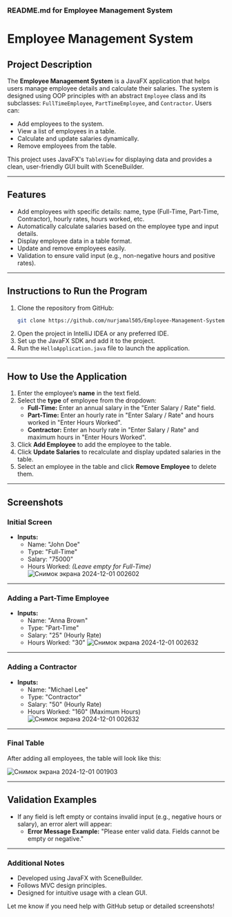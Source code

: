 ### README.md for Employee Management System

# Employee Management System

## Project Description
The **Employee Management System** is a JavaFX application that helps users manage employee details and calculate their salaries. The system is designed using OOP principles with an abstract `Employee` class and its subclasses: `FullTimeEmployee`, `PartTimeEmployee`, and `Contractor`. Users can:
- Add employees to the system.
- View a list of employees in a table.
- Calculate and update salaries dynamically.
- Remove employees from the table.

This project uses JavaFX's `TableView` for displaying data and provides a clean, user-friendly GUI built with SceneBuilder.

---

## Features
- Add employees with specific details: name, type (Full-Time, Part-Time, Contractor), hourly rates, hours worked, etc.
- Automatically calculate salaries based on the employee type and input details.
- Display employee data in a table format.
- Update and remove employees easily.
- Validation to ensure valid input (e.g., non-negative hours and positive rates).

---

## Instructions to Run the Program
1. Clone the repository from GitHub:
   ```bash
   git clone https://github.com/nurjamal505/Employee-Management-System.git
   ```
2. Open the project in IntelliJ IDEA or any preferred IDE.
3. Set up the JavaFX SDK and add it to the project.
4. Run the `HelloApplication.java` file to launch the application.

---

## How to Use the Application
1. Enter the employee’s **name** in the text field.
2. Select the **type** of employee from the dropdown:
   - **Full-Time:** Enter an annual salary in the "Enter Salary / Rate" field.
   - **Part-Time:** Enter an hourly rate in "Enter Salary / Rate" and hours worked in "Enter Hours Worked".
   - **Contractor:** Enter an hourly rate in "Enter Salary / Rate" and maximum hours in "Enter Hours Worked".
3. Click **Add Employee** to add the employee to the table.
4. Click **Update Salaries** to recalculate and display updated salaries in the table.
5. Select an employee in the table and click **Remove Employee** to delete them.

---

## Screenshots

### Initial Screen
- **Inputs:**
  - Name: "John Doe"
  - Type: "Full-Time"
  - Salary: "75000"
  - Hours Worked: *(Leave empty for Full-Time)*
![Снимок экрана 2024-12-01 002602](https://github.com/user-attachments/assets/d9464839-b0a8-4ecd-a561-0869c76dec02)


---

### Adding a Part-Time Employee
- **Inputs:**
  - Name: "Anna Brown"
  - Type: "Part-Time"
  - Salary: "25" (Hourly Rate)
  - Hours Worked: "30"
![Снимок экрана 2024-12-01 002632](https://github.com/user-attachments/assets/d50daf98-70a9-48ef-b00b-4102b49fdad8)

---

### Adding a Contractor
- **Inputs:**
  - Name: "Michael Lee"
  - Type: "Contractor"
  - Salary: "50" (Hourly Rate)
  - Hours Worked: "160" (Maximum Hours)
  ![Снимок экрана 2024-12-01 002632](https://github.com/user-attachments/assets/2171b5e5-5f3b-496d-a936-023ba91294f7)

---

### Final Table
After adding all employees, the table will look like this:

![Снимок экрана 2024-12-01 001903](https://github.com/user-attachments/assets/14331bd3-45cb-4735-bf83-fbdd3dca6518)

---

## Validation Examples
- If any field is left empty or contains invalid input (e.g., negative hours or salary), an error alert will appear:
  - **Error Message Example:** "Please enter valid data. Fields cannot be empty or negative."

---

### Additional Notes
- Developed using JavaFX with SceneBuilder.
- Follows MVC design principles.
- Designed for intuitive usage with a clean GUI.

Let me know if you need help with GitHub setup or detailed screenshots!
